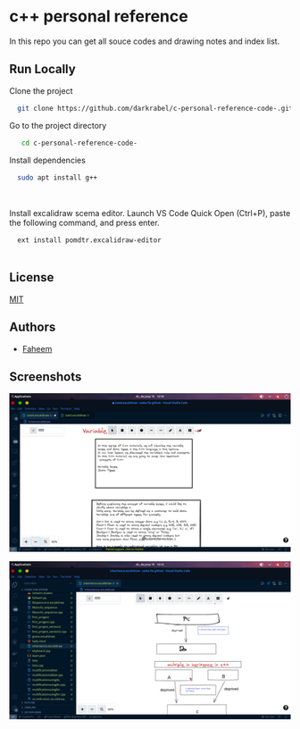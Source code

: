 
# c++ personal reference 

In this repo you can get all souce codes and drawing 
notes and index list.


## Run Locally

Clone the project

```bash
  git clone https://github.com/darkrabel/c-personal-reference-code-.git
```

Go to the project directory

```bash
   cd c-personal-reference-code-
```

Install dependencies

```bash
  sudo apt install g++
  
  
```
Install excalidraw scema editor.
Launch VS Code Quick Open (Ctrl+P), paste the following command, and press enter.

```bash 
  ext install pomdtr.excalidraw-editor
  
```



  
## License

[MIT](https://choosealicense.com/licenses/mit/)

  
 


    
## Authors

- [Faheem](https://github.com/darkrabel)

  
## Screenshots

![App Screenshot](https://github.com/darkrabel/c-personal-reference-code-/blob/main/Screenshots/Screenshot_2021-06-15_12-10-34.png)


![App Screenshot](https://github.com/darkrabel/c-personal-reference-code-/blob/main/Screenshots/Screenshot_2021-06-15_12-12-29.png)
